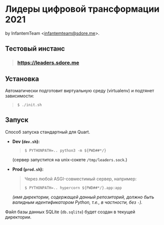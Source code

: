 # Лидеры цифровой трансформации 2021

by InfantemTeam \<infantemteam@sdore.me>.


## Тестовый инстанс
> ### https://leaders.sdore.me


## Установка
Автоматически подготовит виртуальную среду (virtualenv) и подтянет зависимости:
> ```console
> $ ./init.sh
> ```


## Запуск
Способ запуска стандартный для Quart.
* **Dev (`dev.sh`):**
  > ```console
  > $ PYTHONPATH=.. python3 -m ${PWD##*/}
  > ```
  (сервер запустится на unix-сокете `/tmp/leaders.sock`.)
* **Prod (`prod.sh`):**
  > Через любой ASGI-совместимый сервер, например:
  > ```console
  > $ PYTHONPATH=.. hypercorn ${PWD##*/}.app:app
  > ```

  _(имя директории, содержащей данный репозиторий, должно быть валидным идентификатором Python, т.е., в частности, без `-`)._

Файл базы данных SQLite (`db.sqlite`) будет создан в текущей директории.
